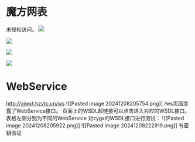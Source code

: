 # 魔方网表
未授权访问。
![](file:///C:/Users/Reston/AppData/Local/Temp/msohtmlclip1/01/clip_image002.png)

![](file:///C:/Users/Reston/AppData/Local/Temp/msohtmlclip1/01/clip_image004.png)

![](file:///C:/Users/Reston/AppData/Local/Temp/msohtmlclip1/01/clip_image006.png)

![](file:///C:/Users/Reston/AppData/Local/Temp/msohtmlclip1/01/clip_image008.png)

# WebService
http://xjwxt.hzvtc.cn/ws
![[Pasted image 20241208205754.png]]
/ws页面泄露了WebService接口。
页面上的WSDL超链接可以点击进入对应的WSDL接口。
表格左侧分别为不同的WebService
对zygx的WSDL接口进行测试：
![[Pasted image 20241208205922.png]]
![[Pasted image 20241208222919.png]]
有密钥验证
